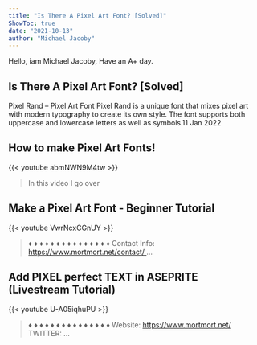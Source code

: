 ```yaml
---
title: "Is There A Pixel Art Font? [Solved]"
ShowToc: true 
date: "2021-10-13"
author: "Michael Jacoby" 
---
```


Hello, iam Michael Jacoby, Have an A+ day.
## Is There A Pixel Art Font? [Solved]
 Pixel Rand – Pixel Art Font Pixel Rand is a unique font that mixes pixel art with modern typography to create its own style. The font supports both uppercase and lowercase letters as well as symbols.11 Jan 2022

## How to make Pixel Art Fonts!
{{< youtube abmNWN9M4tw >}}
>In this video I go over 

## Make a Pixel Art Font - Beginner Tutorial
{{< youtube VwrNcxCGnUY >}}
>♦️ ♦️ ♦️ ♦️ ♦️ ♦️ ♦️ ♦️ ♦️ ♦️ ♦️ ♦️ ♦️ ♦️ ♦️ Contact Info: https://www.mortmort.net/contact/ ...

## Add PIXEL perfect TEXT in ASEPRITE (Livestream Tutorial)
{{< youtube U-A05iqhuPU >}}
>♦️ ♦️ ♦️ ♦️ ♦️ ♦️ ♦️ ♦️ ♦️ ♦️ ♦️ ♦️ ♦️ ♦️ ♦️ Website: https://www.mortmort.net/ TWITTER: ...

